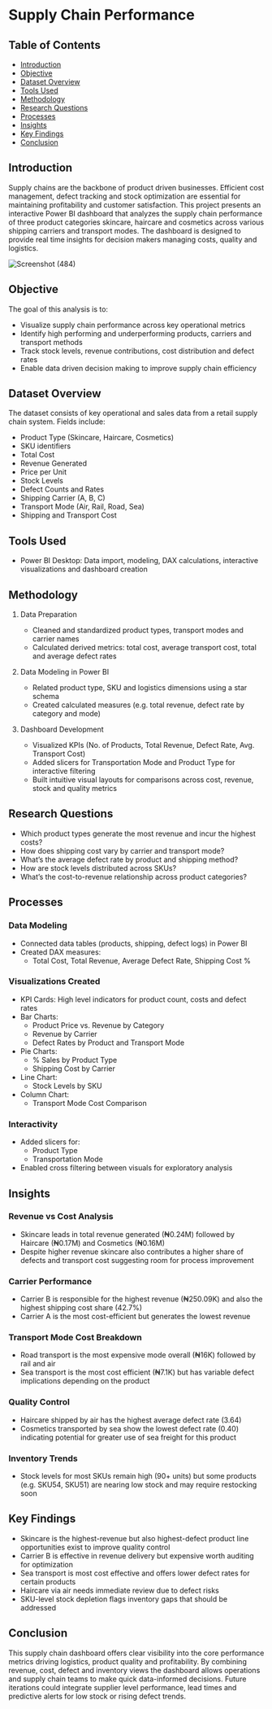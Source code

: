 # Supply Chain Performance

## Table of Contents
- [Introduction](#introduction)
- [Objective](#objective)
- [Dataset Overview](#dataset-overview)
- [Tools Used](#tools-used)
- [Methodology](#methodology)
- [Research Questions](#research-questions)
- [Processes](#processes)
- [Insights](#insights)
- [Key Findings](#key-findings)
- [Conclusion](#conclusion)

## Introduction
Supply chains are the backbone of product driven businesses. Efficient cost management, defect tracking and stock optimization are essential for maintaining profitability and customer satisfaction.
This project presents an interactive Power BI dashboard that analyzes the supply chain performance of three product categories skincare, haircare and cosmetics across various shipping carriers and transport modes. The dashboard is designed to provide real time insights for decision makers managing costs, quality and logistics.

![Screenshot (484)](https://github.com/user-attachments/assets/a9e28d2d-166e-4ec2-a26b-79ea11dd3754)


## Objective
The goal of this analysis is to:
- Visualize supply chain performance across key operational metrics
- Identify high performing and underperforming products, carriers and transport methods
- Track stock levels, revenue contributions, cost distribution and defect rates
- Enable data driven decision making to improve supply chain efficiency

## Dataset Overview
The dataset consists of key operational and sales data from a retail supply chain system. Fields include:
- Product Type (Skincare, Haircare, Cosmetics)
- SKU identifiers
- Total Cost
- Revenue Generated
- Price per Unit
- Stock Levels
- Defect Counts and Rates
- Shipping Carrier (A, B, C)
- Transport Mode (Air, Rail, Road, Sea)
- Shipping and Transport Cost

## Tools Used
- Power BI Desktop: Data import, modeling, DAX calculations, interactive visualizations and dashboard creation

## Methodology
1. Data Preparation
   - Cleaned and standardized product types, transport modes and carrier names
   - Calculated derived metrics: total cost, average transport cost, total and average defect rates

2. Data Modeling in Power BI
   - Related product type, SKU and logistics dimensions using a star schema
   - Created calculated measures (e.g. total revenue, defect rate by category and mode)

3. Dashboard Development
   - Visualized KPIs (No. of Products, Total Revenue, Defect Rate, Avg. Transport Cost)
   - Added slicers for Transportation Mode and Product Type for interactive filtering
   - Built intuitive visual layouts for comparisons across cost, revenue, stock and quality metrics

## Research Questions
- Which product types generate the most revenue and incur the highest costs?
- How does shipping cost vary by carrier and transport mode?
- What’s the average defect rate by product and shipping method?
- How are stock levels distributed across SKUs?
- What’s the cost-to-revenue relationship across product categories?

## Processes
### Data Modeling
- Connected data tables (products, shipping, defect logs) in Power BI
- Created DAX measures:
  - Total Cost, Total Revenue, Average Defect Rate, Shipping Cost %

### Visualizations Created
- KPI Cards: High level indicators for product count, costs and defect rates
- Bar Charts:
  - Product Price vs. Revenue by Category
  - Revenue by Carrier
  - Defect Rates by Product and Transport Mode
- Pie Charts:
  - % Sales by Product Type
  - Shipping Cost by Carrier
- Line Chart:
  - Stock Levels by SKU
- Column Chart:
  - Transport Mode Cost Comparison

### Interactivity
- Added slicers for:
  - Product Type
  - Transportation Mode
- Enabled cross filtering between visuals for exploratory analysis

## Insights
### Revenue vs Cost Analysis
- Skincare leads in total revenue generated (₦0.24M) followed by Haircare (₦0.17M) and Cosmetics (₦0.16M)
- Despite higher revenue skincare also contributes a higher share of defects and transport cost suggesting room for process improvement

### Carrier Performance
- Carrier B is responsible for the highest revenue (₦250.09K) and also the highest shipping cost share (42.7%)
- Carrier A is the most cost-efficient but generates the lowest revenue

### Transport Mode Cost Breakdown
- Road transport is the most expensive mode overall (₦16K) followed by rail and air
- Sea transport is the most cost efficient (₦7.1K) but has variable defect implications depending on the product

### Quality Control
- Haircare shipped by air has the highest average defect rate (3.64)
- Cosmetics transported by sea show the lowest defect rate (0.40) indicating potential for greater use of sea freight for this product

### Inventory Trends
- Stock levels for most SKUs remain high (90+ units) but some products (e.g. SKU54, SKU51) are nearing low stock and may require restocking soon

## Key Findings
- Skincare is the highest-revenue but also highest-defect product line opportunities exist to improve quality control
- Carrier B is effective in revenue delivery but expensive worth auditing for optimization
- Sea transport is most cost effective and offers lower defect rates for certain products
- Haircare via air needs immediate review due to defect risks
- SKU-level stock depletion flags inventory gaps that should be addressed

## Conclusion
This supply chain dashboard offers clear visibility into the core performance metrics driving logistics, product quality and profitability. By combining revenue, cost, defect and inventory views the dashboard allows operations and supply chain teams to make quick data-informed decisions. Future iterations could integrate supplier level performance, lead times and predictive alerts for low stock or rising defect trends.
